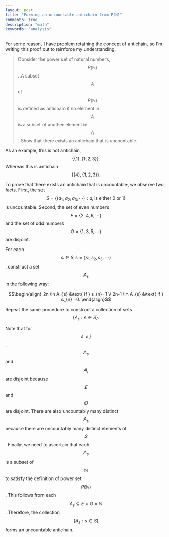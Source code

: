 ```yaml
---
layout: post
title: "Forming an uncountable antichain from P(N)"
comments: true
description: "math"
keywords: "analysis"
---
```


For some reason, I have problem retaining the concept of antichain, so I'm writing this proof out to reinforce my understanding. 

> Consider the power set of natural numbers, $$P(\mathbb N)$$. A subset $$A$$ of $$P(\mathbb N)$$ is defined as antichain if no element in $$A$$ is a subset of another element in $$A$$. Show that there exists an antichain that is uncountable.

As an example, this is not antichain, $$\{\{1\},\{1,2,3\}\}.$$ Whereas this is antichain $$\{\{4\},\{1,2,3\}\}.$$

To prove that there exists an antichain that is uncountable, we observe two facts. First, the set $$S = \{(a_{1},a_{2},a_{3}, \cdots) :a_{i} \text{ is either } 0 \text{ or } 1\}$$ is uncountable. Second, the set of even numbers $$E=\{2,4,6,\cdots\}$$ and the set of odd numbers $$O = \{1,3,5,\cdots\}$$ are disjoint.

For each $$s \in S, s= (s_{1},s_{2},s_{3}, \cdots)$$, construct a set $$A_s$$ in the following way:

$$\begin{align}
2n \in A_{s} &\text{ if } s_{n}=1 \\
2n-1 \in A_{s} &\text{ if } s_{n} =0.
\end{align}$$

Repeat the same procedure to construct a collection of sets $$\{A_{s}:s \in S \}.$$

Note that for $$s \neq j$$, $$A_{s}$$ and $$A_{j}$$ are disjoint because $$E$$ and $$O$$ are disjoint. There are also uncountably many distinct $$A_{s}$$ because there are uncountably many distinct elements of $$S$$. Finally, we need to ascertain that each $$A_{s}$$ is a subset of $$\mathbb N$$ to satisfy the definition of power set $$P(\mathbb N)$$. This follows from each $$A_{s} \subseteq E \cup O = \mathbb N$$. Therefore, the collection $$\{A_{s}:s \in S \}$$ forms an uncountable antichain.

